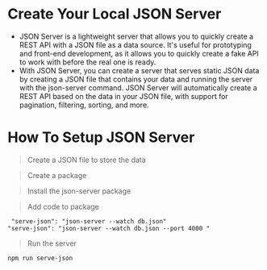 # Create Your Local JSON Server
<ul>
 <li>JSON Server is a lightweight server that allows you to quickly create a REST API with a JSON file as a data source. It's useful for prototyping and front-end development, as it allows you to quickly create a fake API to work with before the real one is ready.</li>
  <li>With JSON Server, you can create a server that serves static JSON data by creating a JSON file that contains your data and running the server with the json-server command. JSON Server will automatically create a REST API based on the data in your JSON file, with support for pagination, filtering, sorting, and more.</li>
</ul>

# How To Setup JSON Server
> Create a JSON file to store the data

> Create a package

> Install the json-server package

> Add code to package
 ```
  "serve-json": "json-server --watch db.json"
 "serve-json": "json-server --watch db.json --port 4000 "
 ```
> Run the server
```
npm run serve-json
```

